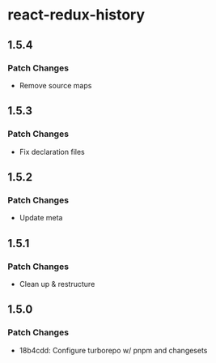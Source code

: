 # react-redux-history

## 1.5.4

### Patch Changes

- Remove source maps

## 1.5.3

### Patch Changes

- Fix declaration files

## 1.5.2

### Patch Changes

- Update meta

## 1.5.1

### Patch Changes

- Clean up & restructure

## 1.5.0

### Patch Changes

- 18b4cdd: Configure turborepo w/ pnpm and changesets
